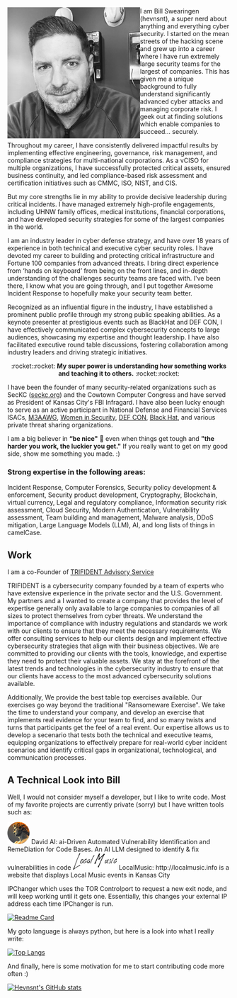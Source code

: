 <img align="left" src="./images/bill-bio.jpeg" width="300" alt="Bill Swearingen's bio picture" title="Bill Swearingen">
I am Bill Swearingen (hevnsnt), a super nerd about anything and everything cyber security. I started on the mean streets of the hacking scene and grew up into a career where I have run extremely large security teams for the largest of companies. This has given me a unique background to fully understand significantly advanced cyber attacks and managing corporate risk. I geek out at finding solutions which enable companies to succeed… securely.


Throughout my career, I have consistently delivered impactful results by implementing effective engineering, governance, risk management, and compliance strategies for multi-national corporations. As a vCISO for multiple organizations, I have successfully protected critical assets, ensured business continuity, and led compliance-based risk assessment and certification initiatives such as CMMC, ISO, NIST, and CIS. 

But my core strengths lie in my ability to provide decisive leadership during critical incidents. I have managed extremely high-profile engagements, including UHNW family offices, medical institutions, financial corporations, and have developed security strategies for some of the largest companies in the world.

I am an industry leader in cyber defense strategy, and have over 18 years of experience in both technical and executive cyber security roles. I have devoted my career to building and protecting critical infrastructure and Fortune 100 companies from advanced threats. I bring direct experience from ‘hands on keyboard’ from being on the front lines, and in-depth understanding of the challenges security teams are faced with. I've been there, I know what you are going through, and I put together Awesome Incident Response to hopefully make your security team better.  

Recognized as an influential figure in the industry, I have established a prominent public profile through my strong public speaking abilities. As a keynote presenter at prestigious events such as BlackHat and DEF CON, I have effectively communicated complex cybersecurity concepts to large audiences, showcasing my expertise and thought leadership. I have also facilitated executive round table discussions, fostering collaboration among industry leaders and driving strategic initiatives.

<p align="center">
:rocket::rocket: <b>My super power is understanding how something works and teaching it to others.</b> :rocket::rocket:
</p>


I have been the founder of many security-related organizations such as SecKC ([seckc.org](https://seckc.org)) and the Cowtown Computer Congress and have served as President of Kansas City's FBI Infragard. I have also been lucky enough to serve as an active participant in National Defense and Financial Services ISACs, [M3AAWG](https://www.m3aawg.org/), [Women in Security](https://www.wiskc.org/), [DEF CON](https://defcon.org), [Black Hat](https://www.blackhat.com), and various private threat sharing organizations.

I am a big believer in **“be nice"** :slightly_smiling_face: even when things get tough and **"the harder you work, the luckier you get."** If you really want to get on my good side, show me something you made. :)

### Strong expertise in the following areas:

Incident Response, Computer Forensics, Security policy development & enforcement, Security product development, Cryptography, Blockchain, virtual currency, Legal and regulatory compliance, Information security risk assessment, Cloud Security, Modern Authentication, Vulnerability assessment, Team building and management, Malware analysis, DDoS mitigation, Large Language Models (LLM), AI, and long lists of things in camelCase.

## Work
I am a co-Founder of [TRIFIDENT Advisory Service](https://trifident.com) 

TRIFIDENT is a cybersecurity company founded by a team of experts who have extensive experience in the private sector and the U.S.  Government. My partners and a I wanted to create a company that provides the level of expertise generally only available to large companies to companies of all sizes to protect themselves from cyber threats. We understand the importance of compliance with industry regulations and standards we work with our clients to ensure that they meet the necessary requirements. We offer consulting services to help our clients design and implement effective cybersecurity strategies that align with their business objectives. We are committed to providing our clients with the tools, knowledge, and expertise they need to protect their valuable assets. We stay at the forefront of the latest trends and technologies in the cybersecurity industry to ensure that our clients have access to the most advanced cybersecurity solutions available.

Additionally, We provide the best table top exercises available. Our exercises go way beyond the traditional "Ransomeware Exercise".  We take the time to understand your company, and develop an exercise that implements real evidence for your team to find, and so many twists and turns that participants get the feel of a real event.  Our expertise allows us to develop a secenario that tests both the technical and executive teams, equipping organizations to effectively prepare for real-world cyber incident scenarios and identify critical gaps in organizational, technological, and communication processes.


## A Technical Look into Bill
Well, I would not consider myself a developer, but I like to write code.  Most of my favorite projects are currently private (sorry) but I have written tools such as:

<img src="./images/davd-round-small.png" width="50" alt="David.AI" title="David.AI">
David AI: ai-Driven Automated Vulnerability Identification and RemeDiation for Code Bases. An AI LLM designed to identify & fix vulnerabilities in code


<img src="./images/localmusic-text-1.webp" width="100" alt="LocalMusic.info" title="LocalMusic.info">
LocalMusic: http://localmusic.info is a website that displays Local Music events in Kansas City


IPChanger which uses the TOR Controlport to request a new exit node, and will keep working until it gets one. Essentially, this changes your external IP address each time IPChanger is run.

[![Readme Card](https://github-readme-stats.vercel.app/api/pin/?username=hevnsnt&repo=IPChanger)](https://github.com/anuraghazra/github-readme-stats)

My goto language is always python, but here is a look into what I really write:

[![Top Langs](https://github-readme-stats.vercel.app/api/top-langs/?username=hevnsnt)](https://github.com/anuraghazra/github-readme-stats)

And finally, here is some motivation for me to start contributing code more often :)

[![Hevnsnt's GitHub stats](https://github-readme-stats.vercel.app/api?username=hevnsnt&hide=contribs&show_icons=true)](https://github.com/anuraghazra/github-readme-stats)
